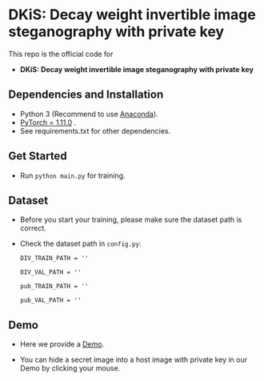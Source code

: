 # DKiS: Decay weight invertible image steganography with private key
This repo is the official code for

* **DKiS: Decay weight invertible image steganography with private key**



 
## Dependencies and Installation
- Python 3 (Recommend to use [Anaconda](https://www.anaconda.com/download/#linux)).
- [PyTorch = 1.11.0](https://pytorch.org/) .
- See requirements.txt for other dependencies.


## Get Started
- Run `python main.py` for training.


## Dataset
- Before you start your training, please make sure the dataset path is correct.

- Check the dataset path in `config.py`:

    `DIV_TRAIN_PATH = '' ` 

    `DIV_VAL_PATH = '' `

    `pub_TRAIN_PATH = '' `

    `pub_VAL_PATH = '' `


## Demo
- Here we provide a [Demo](http://47.94.105.69//hidekey/).

- You can hide a secret image into a host image with private key in our Demo by clicking your mouse.

